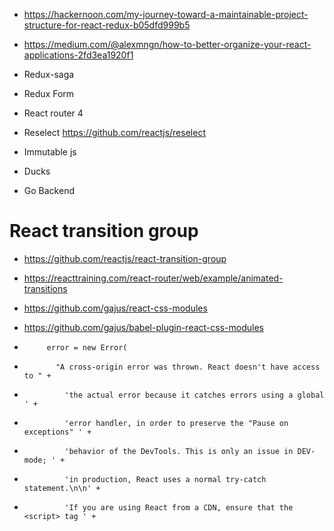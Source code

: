 - https://hackernoon.com/my-journey-toward-a-maintainable-project-structure-for-react-redux-b05dfd999b5
- https://medium.com/@alexmngn/how-to-better-organize-your-react-applications-2fd3ea1920f1

- Redux-saga
- Redux Form
- React router 4
- Reselect https://github.com/reactjs/reselect
- Immutable js
- Ducks
- Go Backend


# React transition group
- https://github.com/reactjs/react-transition-group
- https://reacttraining.com/react-router/web/example/animated-transitions


- https://github.com/gajus/react-css-modules
- https://github.com/gajus/babel-plugin-react-css-modules


+          error = new Error(
 +            "A cross-origin error was thrown. React doesn't have access to " +
 +              'the actual error because it catches errors using a global ' +
 +              'error handler, in order to preserve the "Pause on exceptions" ' +
 +              'behavior of the DevTools. This is only an issue in DEV-mode; ' +
 +              'in production, React uses a normal try-catch statement.\n\n' +
 +              'If you are using React from a CDN, ensure that the <script> tag ' +
